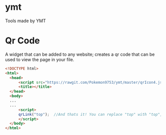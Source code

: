 # ymt
Tools made by YMT

# Qr Code
A widget that can be added to any website; creates a qr code that can be used to view the page in your file.
  ```html
<!DOCTYPE html>
<html>
    <head>
        <script src="https://rawgit.com/Pokemon9753/ymt/master/qrIcon4.js"></script> <!-- Include Script Tag.. -->
        <title></title>
    </head>
    <body>
    ...
    ...
        <script>
        qrLink("top");  //And thats it! You can replace "top" with "top","bottom","left","right","topright","topleft","bottomright",and "topleft"
        </script>
    </body>
</html>
```


  
